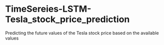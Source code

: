 # TimeSereies-LSTM-Tesla_stock_price_prediction
Predicting the future values of the Tesla stock price based on the available values 
